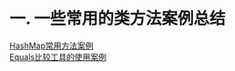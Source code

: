 
# 一. 一些常用的类方法案例总结
[HashMap常用方法案例](src/main/java/com/zjut/study/others/use_frequently/HashMapClient.java)   
[Equals比较工具的使用案例](src/main/java/com/zjut/study/others/use_frequently/EqualsUtilClient.java)
